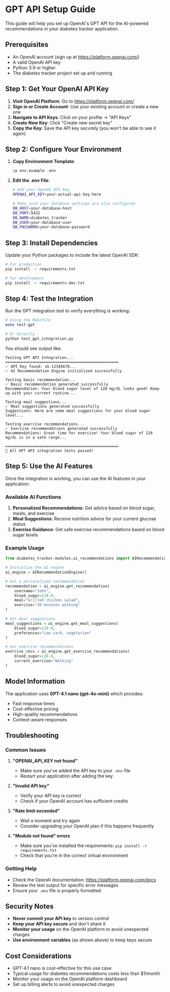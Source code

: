 # GPT API Setup Guide

This guide will help you set up OpenAI's GPT API for the AI-powered recommendations in your diabetes tracker application.

## Prerequisites

- An OpenAI account (sign up at https://platform.openai.com/)
- A valid OpenAI API key
- Python 3.9 or higher
- The diabetes tracker project set up and running

## Step 1: Get Your OpenAI API Key

1. **Visit OpenAI Platform**: Go to https://platform.openai.com/
2. **Sign in or Create Account**: Use your existing account or create a new one
3. **Navigate to API Keys**: Click on your profile → "API Keys"
4. **Create New Key**: Click "Create new secret key"
5. **Copy the Key**: Save the API key securely (you won't be able to see it again)

## Step 2: Configure Your Environment

1. **Copy Environment Template**:
   ```bash
   cp env.example .env
   ```

2. **Edit the .env File**:
   ```bash
   # Add your OpenAI API key
   OPENAI_API_KEY=your-actual-api-key-here
   
   # Make sure your database settings are also configured
   DB_HOST=your-database-host
   DB_PORT=5432
   DB_NAME=diabetes_tracker
   DB_USER=your-database-user
   DB_PASSWORD=your-database-password
   ```

## Step 3: Install Dependencies

Update your Python packages to include the latest OpenAI SDK:

```bash
# For production
pip install -r requirements.txt

# For development
pip install -r requirements-dev.txt
```

## Step 4: Test the Integration

Run the GPT integration test to verify everything is working:

```bash
# Using the Makefile
make test-gpt

# Or directly
python test_gpt_integration.py
```

You should see output like:
```
Testing GPT API Integration...
==================================================
✅ API Key found: sk-12345678...
✅ AI Recommendation Engine initialized successfully

Testing basic recommendation...
✅ Basic recommendation generated successfully
Recommendation: Your blood sugar level of 120 mg/dL looks good! Keep up with your current routine...

Testing meal suggestions...
✅ Meal suggestions generated successfully
Suggestions: Here are some meal suggestions for your blood sugar level...

Testing exercise recommendations...
✅ Exercise recommendations generated successfully
Recommendations: Great time for exercise! Your blood sugar of 120 mg/dL is in a safe range...

==================================================
🎉 All GPT API integration tests passed!
```

## Step 5: Use the AI Features

Once the integration is working, you can use the AI features in your application:

### Available AI Functions

1. **Personalized Recommendations**: Get advice based on blood sugar, meals, and exercise
2. **Meal Suggestions**: Receive nutrition advice for your current glucose status
3. **Exercise Guidance**: Get safe exercise recommendations based on blood sugar levels

### Example Usage

```python
from diabetes_tracker.modules.ai_recommendations import AIRecommendationEngine

# Initialize the AI engine
ai_engine = AIRecommendationEngine()

# Get a personalized recommendation
recommendation = ai_engine.get_recommendation(
    username="John",
    blood_sugar=120.0,
    meal="Grilled chicken salad",
    exercise="30 minutes walking"
)

# Get meal suggestions
meal_suggestions = ai_engine.get_meal_suggestions(
    blood_sugar=120.0,
    preferences="Low carb, vegetarian"
)

# Get exercise recommendations
exercise_recs = ai_engine.get_exercise_recommendations(
    blood_sugar=120.0,
    current_exercise="Walking"
)
```

## Model Information

The application uses **GPT-4.1 nano (gpt-4o-mini)** which provides:
- Fast response times
- Cost-effective pricing
- High-quality recommendations
- Context-aware responses

## Troubleshooting

### Common Issues

1. **"OPENAI_API_KEY not found"**
   - Make sure you've added the API key to your `.env` file
   - Restart your application after adding the key

2. **"Invalid API key"**
   - Verify your API key is correct
   - Check if your OpenAI account has sufficient credits

3. **"Rate limit exceeded"**
   - Wait a moment and try again
   - Consider upgrading your OpenAI plan if this happens frequently

4. **"Module not found" errors**
   - Make sure you've installed the requirements: `pip install -r requirements.txt`
   - Check that you're in the correct virtual environment

### Getting Help

- Check the OpenAI documentation: https://platform.openai.com/docs
- Review the test output for specific error messages
- Ensure your `.env` file is properly formatted

## Security Notes

- **Never commit your API key** to version control
- **Keep your API key secure** and don't share it
- **Monitor your usage** on the OpenAI platform to avoid unexpected charges
- **Use environment variables** (as shown above) to keep keys secure

## Cost Considerations

- GPT-4.1 nano is cost-effective for this use case
- Typical usage for diabetes recommendations costs less than $1/month
- Monitor your usage on the OpenAI platform dashboard
- Set up billing alerts to avoid unexpected charges 